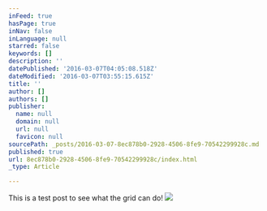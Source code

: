 ```yaml
---
inFeed: true
hasPage: true
inNav: false
inLanguage: null
starred: false
keywords: []
description: ''
datePublished: '2016-03-07T04:05:08.518Z'
dateModified: '2016-03-07T03:55:15.615Z'
title: ''
author: []
authors: []
publisher:
  name: null
  domain: null
  url: null
  favicon: null
sourcePath: _posts/2016-03-07-8ec878b0-2928-4506-8fe9-70542299928c.md
published: true
url: 8ec878b0-2928-4506-8fe9-70542299928c/index.html
_type: Article

---
```

This is a test post to see what the grid can do!
![](https://the-grid-user-content.s3-us-west-2.amazonaws.com/6de450f7-c231-4183-a06e-90da3a67022b.png)